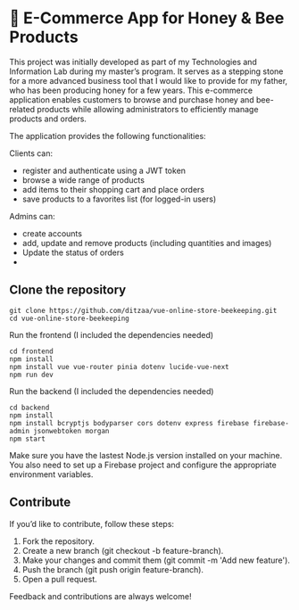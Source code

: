 # 🐝 E-Commerce App for Honey & Bee Products 

This project was initially developed as part of my Technologies and Information Lab during my master’s program. It serves as a stepping stone for a more advanced business tool that I would like to provide for my father, who has been producing honey for a few years. This e-commerce application enables customers to browse and purchase honey and bee-related products while allowing administrators to efficiently manage products and orders.

The application provides the following functionalities:

Clients can:
- register and authenticate using a JWT token
- browse a wide range of products
- add items to their shopping cart and place orders
- save products to a favorites list (for logged-in users)

Admins can:
- create accounts
- add, update and remove products (including quantities and images)
- Update the status of orders
- 

## Clone the repository
```
git clone https://github.com/ditzaa/vue-online-store-beekeeping.git
cd vue-online-store-beekeeping
```

Run the frontend (I included the dependencies needed)

```
cd frontend
npm install
npm install vue vue-router pinia dotenv lucide-vue-next 
npm run dev
```

Run the backend (I included the dependencies needed)

```
cd backend
npm install
npm install bcryptjs bodyparser cors dotenv express firebase firebase-admin jsonwebtoken morgan
npm start
```

Make sure you have the lastest Node.js version installed on your machine. You also need to set up a Firebase project and configure the appropriate environment variables.


## Contribute
If you’d like to contribute, follow these steps:

1. Fork the repository.
2. Create a new branch (git checkout -b feature-branch).
3. Make your changes and commit them (git commit -m 'Add new feature').
4. Push the branch (git push origin feature-branch).
5. Open a pull request.

Feedback and contributions are always welcome!
